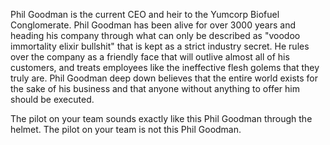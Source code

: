 Phil Goodman is the current CEO and heir to the Yumcorp Biofuel Conglomerate.  Phil Goodman has been alive for over 3000 years and heading his company through what can only be described as "voodoo immortality elixir bullshit" that is kept as a strict industry secret.  He rules over the company as a friendly face that will outlive almost all of his customers, and treats employees like the ineffective flesh golems that they truly are.  Phil Goodman deep down believes that the entire world exists for the sake of his business and that anyone without anything to offer him should be executed.

The pilot on your team sounds exactly like this Phil Goodman through the helmet.  The pilot on your team is not this Phil Goodman.